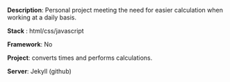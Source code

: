 __Description__: Personal project meeting the need for easier calculation when working at a daily basis.

__Stack__ : html/css/javascript

__Framework__: No
 
__Project__: converts times and performs calculations.

__Server__: Jekyll (github) 

